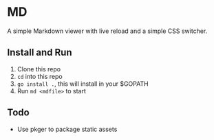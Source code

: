 # MD

A simple Markdown viewer with live reload and a simple CSS switcher.

## Install and Run

1. Clone this repo
2. `cd` into this repo
3. `go install .`, this will install in your $GOPATH
4. Run `md <mdfile>` to start 

## Todo
- Use pkger to package static assets
